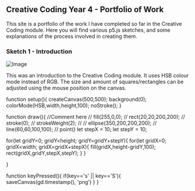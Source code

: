 ## Creative Coding Year 4 - Portfolio of Work

This site is a portfolio of the work I have completed so far in the Creative Coding module. Here you will find various p5.js sketches, and some explanations of the process involved in creating them.


### Sketch 1 - Introduction

![Image](https://github.com/IADT-John-Montayne/exercise-01-color-shape-tarakellybrophy/blob/master/Main%20Exercises/Introduction/Images/201213_211608_181.png)

This was an introduction to the Creative Coding module. It uses HSB colour mode instead of RGB. The size and amount of squares/rectangles can be adjusted using the mouse position on the canvas.

function setup(){
  createCanvas(500,500);
  background(0);
  colorMode(HSB,width,height,100);
  noStroke();
}

function draw(){
  //Comment here
  // fill(255,0,0);
  // rect(20,20,200,200);
  // stroke(0);
  // strokeWeight(2);
  //
  // ellipse(350,200,200,200);
  // line(60,60,100,100);
  // point()
  let stepX = 10;
  let stepY = 10;

  for(let gridY=0; gridY<height; gridY=gridY+stepY){
    for(let gridX=0; gridX<width; gridX=gridX+stepX){
      fill(gridX,height-gridY,100);
      rect(gridX,gridY,stepX,stepY);
    }
  }

}

function keyPressed(){
  if(key=='s' || key=='S'){
    saveCanvas(gd.timestamp(), 'png')
  }
}

